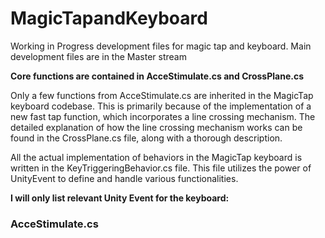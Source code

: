 # MagicTapandKeyboard
Working in Progress development files for magic tap and keyboard. 
Main development files are in the Master stream

**Core functions are contained in AcceStimulate.cs and CrossPlane.cs**

Only a few functions from AcceStimulate.cs are inherited in the MagicTap keyboard codebase. This is primarily because of the implementation of a new fast tap function, which incorporates a line crossing mechanism. The detailed explanation of how the line crossing mechanism works can be found in the CrossPlane.cs file, along with a thorough description.

All the actual implementation of behaviors in the MagicTap keyboard is written in the KeyTriggeringBehavior.cs file. This file utilizes the power of UnityEvent to define and handle various functionalities.


**I will only list relevant Unity Event for the keyboard:**
### AcceStimulate.cs






